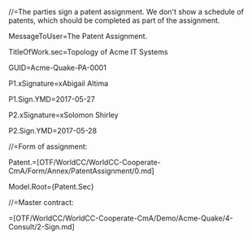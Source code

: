 //=The parties sign a patent assignment.  We don't show a schedule of patents, which should be completed as part of the assignment.

MessageToUser=The Patent Assignment.

TitleOfWork.sec=Topology of Acme IT Systems

GUID=Acme-Quake-PA-0001

P1.xSignature=xAbigail Altima

P1.Sign.YMD=2017-05-27

P2.xSignature=xSolomon Shirley

P2.Sign.YMD=2017-05-28

//=Form of assignment:

Patent.=[OTF/WorldCC/WorldCC-Cooperate-CmA/Form/Annex/PatentAssignment/0.md]

Model.Root={Patent.Sec}

//=Master contract:

=[OTF/WorldCC/WorldCC-Cooperate-CmA/Demo/Acme-Quake/4-Consult/2-Sign.md]
